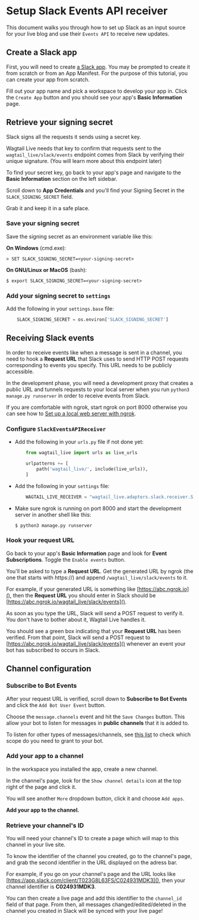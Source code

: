 # Setup Slack Events API receiver

This document walks you through how to set up Slack as an input source for your live blog and use their `Events API` to receive new updates.

## Create a Slack app

First, you will need to create [a Slack app](https://api.slack.com/apps/new).
You may be prompted to create it from scratch or from an App Manifest. For the purpose of this tutorial, you can create your app from scratch.

Fill out your app name and pick a workspace to develop your app in. Click the `Create App` button and you should see your app's **Basic Information** page.

## Retrieve your signing secret

Slack signs all the requests it sends using a secret key.

Wagtail Live needs that key to confirm that requests sent to the `wagtail_live/slack/events` endpoint  comes from Slack by verifying their unique signature. (You will learn more about this endpoint later)

To find your secret key, go back to your app's page and navigate to the **Basic Information** section on the left sidebar. 

Scroll down to **App Credentials** and you'll find your Signing Secret in the `SLACK_SIGNING_SECRET` field.

Grab it and keep it in a safe place.

### Save your signing secret

Save the signing secret as an environment variable like this:

**On Windows** (cmd.exe):

```doscon
> SET SLACK_SIGNING_SECRET=<your-signing-secret>
```

**On GNU/Linux or MacOS** (bash):

```console
$ export SLACK_SIGNING_SECRET=<your-signing-secret>
```

### Add your signing secret to `settings`

Add the following in your `settings.base` file:
```python
    SLACK_SIGNING_SECRET = os.environ['SLACK_SIGNING_SECRET']
```

## Receiving Slack events

In order to receive events like when a message is sent in a channel, you need to hook a **Request URL** that Slack uses to send HTTP POST requests corresponding to events you specify. This URL needs to be publicly accessible. 

In the development phase, you will need a development proxy that creates a public URL and tunnels requests to your local server when you run `python3 manage.py runserver` in order to receive events from Slack.

If you are comfortable with ngrok, start ngrok on port 8000 otherwise you can see how to [Set up a local web server with ngrok](setup_ngrok.md).

### Configure `SlackEventsAPIReceiver`

- Add the following in your `urls.py` file if not done yet:
    ```python
        from wagtail_live import urls as live_urls

        urlpatterns += [
            path('wagtail_live/', include(live_urls)),
        ]
    ```

- Add the following in your `settings` file:
    ```python
        WAGTAIL_LIVE_RECEIVER = "wagtail_live.adapters.slack.receiver.SlackEventsAPIReceiver"
    ```

- Make sure ngrok is running on port 8000 and start the development server in another shell like this:

    ```console
    $ python3 manage.py runserver
    ```

### Hook your request URL

Go back to your app's **Basic Information** page and look for **Event Subscriptions**. Toggle the `Enable events` button.

You'll be asked to type a **Request URL**. Get the generated URL by ngrok (the one that starts with https://) and append `/wagtail_live/slack/events` to it.

For example, if your generated URL is something like [https://abc.ngrok.io](), then the **Request URL** you should enter in Slack should be 
[https://abc.ngrok.io/wagtail_live/slack/events]().

As soon as you type the URL, Slack will send a POST request to verify it. You don't have to bother about it, Wagtail Live handles it. 

You should see a green box indicating that your **Request URL** has been verified. From that point, Slack will send a POST request to [https://abc.ngrok.io/wagtail_live/slack/events]() whenever an event your bot has subscribed to occurs in Slack.

## Channel configuration

### Subscribe to Bot Events

After your request URL is verified, scroll down to **Subscribe to Bot Events** and click the `Add Bot User Event` button.

Choose the `message.channels` event and hit the `Save Changes` button. This allow your bot to listen for messages in **public channels** that it is added to. 

To listen for other types of messages/channels, see [this list](https://api.slack.com/scopes?filter=granular_bot&query=history) to check which scope do you need to grant to your bot.

### Add your app to a channel

In the workspace you installed the app, create a new channel.

In the channel's page, look for the `Show channel details` icon at the top right of the page and click it.

You will see another `More` dropdown button, click it and choose `Add apps`.

**Add your app to the channel.**

### Retrieve your channel's ID

You will need your channel's ID to create a page which will map to this channel in your live site.

To know the identifier of the channel you created, go to the channel's page, and grab the second identifier in the URL displayed on the adress bar.

For example, if you go on your channel's page and the URL looks like [https://app.slack.com/client/T023G8L63FS/C024931MDK3](), then your channel identifier is **C024931MDK3**. 

You can then create a live page and add this identifier to the `channel_id` field of that page. From then, all messages changed/edited/deleted in the channel you created in Slack will be synced with your live page!
